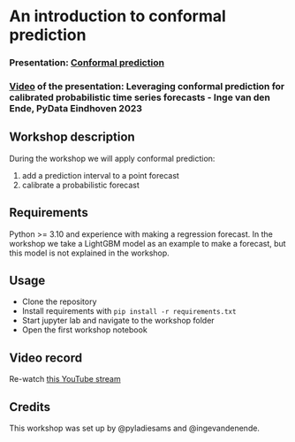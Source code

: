 # An introduction to conformal prediction
### Presentation: [Conformal prediction](workshop/2024-01-PyLadies-Amsterdam-meet-up-Conformal-prediction.pdf)
### [Video](https://www.youtube.com/watch?v=--WcrDRtrYk&t=1s) of the presentation: Leveraging conformal prediction for calibrated probabilistic time series forecasts - Inge van den Ende, PyData Eindhoven 2023

## Workshop description
During the workshop we will apply conformal prediction:
1. add a prediction interval to a point forecast 
2. calibrate a probabilistic forecast 

## Requirements
Python >= 3.10 and experience with making a regression forecast. In the workshop we take a LightGBM
model as an example to make a forecast, but this model is not explained in the workshop.


## Usage
* Clone the repository
* Install requirements with `pip install -r requirements.txt`
* Start jupyter lab and navigate to the workshop folder
* Open the first workshop notebook

## Video record
Re-watch [this YouTube stream](https://youtube.com/live/QFtdTyIWrz8)

## Credits
This workshop was set up by @pyladiesams and @ingevandenende.
